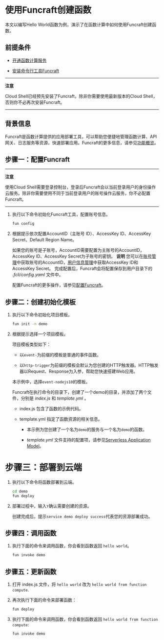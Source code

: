 # 使用Funcraft创建函数 

本文以编写Hello World函数为例，演示了在函数计算中如何使用Funcraft创建函数。

<tutorial-nav></tutorial-nav>

## 前提条件


* [开通函数计算服务](https://www.alibabacloud.com/help/doc-detail/51783.htm?#section-938-43e-c63)

* [安装命令行工具Funcraft](https://github.com/alibaba/funcraft/blob/master/docs/usage/installation-zh.md)

---
**注意**

Cloud Shell已经预先安装了Funcraft，除非你需要使用最新版本的Cloud Shell，否则你不必再次安装Funcraft。

---


背景信息
----

Funcraft是函数计算提供的应用部署工具，可以帮助您便捷地管理函数计算、API网关、日志服务等资源，快速部署应用。Funcraft的更多信息，请参见[功能概览](https://www.alibabacloud.com/help/doc-detail/146701.htm)。


## 步骤一：配置Funcraft 

---
**注意**

使用Cloud Shell需要登录控制台，登录后Funcraft会以当前登录用户的身份操作云服务。除非你需要使用不同于当前登录用户的账号操作云服务，你不必配置Funcraft。

---

1. 执行以下命令初始化Funcraft工具，配置账号信息。
    ```bash
    fun config
    ```

2. 根据提示依次配置AccountID（主账号 ID）、AccessKey ID、AccessKey Secret、Default Region Name。

   如果您的账号是子账号，AccountID需要配置为主账号的AccountID，AccessKey ID、AccessKey Secret为子账号的密钥。
   **说明** 您可以在[账号管理](https://account.console.aliyun.com/)中获取账号的AccountID，[用户信息管理](https://usercenter.console.aliyun.com/)中获取AccessKey ID和AccessKey Secret。
   完成配置后，Funcraft会将配置保存到用户目录下的 *.fcli/config.yaml* 文件中。

   配置Funcraft的更多操作，请参见[配置Funcraft](https://www.alibabacloud.com/help/doc-detail/146702.htm?#concept-2260072)。


## 步骤二：创建初始化模板 

1. 执行以下命令初始化项目模板。
    ```bash
    fun init -n demo
    ```


2. 根据提示选择一个项目模板。

   项目模板类型如下：

   * 以`event-`为前缀的模板是普通的事件函数。
   
   * 以`http-trigger`为前缀的模板会默认为您创建的HTTP触发器。HTTP触发器以Request、Response为入参，帮助您快速搭建Web应用。
   
   本示例中，选择`event-nodejs10`的模板。

   Funcraft在执行命令的目录下，创建了一个demo的目录，并添加了两个文件，分别是 *index.js* 和 *template.yml* 。

   * <tutorial-editor-open-file filePath="fc-tutorials/demo/index.js"> index.js </tutorial-editor-open-file> 包含了函数的示例代码。
   
   * <tutorial-editor-open-file filePath="fc-tutorials/demo/template.yml"> template.yml </tutorial-editor-open-file> 指定了函数资源的相关信息。
     * 本示例为您创建了一个名为`demo`的服务与一个名为`demo`的函数。
     
     * *template.yml* 文件支持的配置项，请参见[Serverless Application Model](https://github.com/alibaba/funcraft/blob/master/docs/specs/2018-04-03-zh-cn.md)。



# 步骤三：部署到云端 

1. 执行以下命令将函数部署到云端。
    ```bash
    cd demo
    fun deploy
    ```
   

2. 部署过程中，输入`Y`确认需要创建的资源。

   创建完成后，提示`service demo deploy success`代表您的资源部署成功。
   


## 步骤四：调用函数

1. 执行下面的命令来调用函数，你会看到函数返回 `hello world`。

    ```bash
    fun invoke demo
    ```

## 步骤五：更新函数

1. 打开 <tutorial-editor-open-file filePath="fc-tutorials/demo/index.js"> index.js </tutorial-editor-open-file> 文件，将 `hello world` 改为 `hello world from function compute`.

2. 再次执行下面的命令来部署函数：
    ```bash
    fun deploy
    ```

3. 执行下面的命令来调用函数，你会看到函数返回 `hello world from function compute`:

    ```bash
    fun invoke demo
    ```




